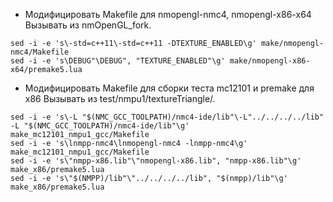 * Модифицировать Makefile для nmopengl-nmc4, nmopengl-x86-x64
Вызывать из nmOpenGL_fork.
```
sed -i -e 's\-std=c++11\-std=c++11 -DTEXTURE_ENABLED\g' make/nmopengl-nmc4/Makefile
sed -i -e 's\DEBUG"\DEBUG", "TEXTURE_ENABLED"\g' make/nmopengl-x86-x64/premake5.lua
```

* Модифицировать Makefile для сборки теста  mc12101 и premake для x86 
Вызывать из test/nmpu1/textureTriangle/.
```
sed -i -e 's\-L "$(NMC_GCC_TOOLPATH)/nmc4-ide/lib"\-L"../../../../lib" -L "$(NMC_GCC_TOOLPATH)/nmc4-ide/lib"\g' make_mc12101_nmpu1_gcc/Makefile
sed -i -e 's\lnmpp-nmc4\lnmopengl-nmc4 -lnmpp-nmc4\g' make_mc12101_nmpu1_gcc/Makefile
sed -i -e 's\"nmpp-x86.lib"\"nmopengl-x86.lib", "nmpp-x86.lib"\g' make_x86/premake5.lua 
sed -i -e 's\"$(NMPP)/lib"\"../../../../lib", "$(nmpp)/lib"\g' make_x86/premake5.lua
```
